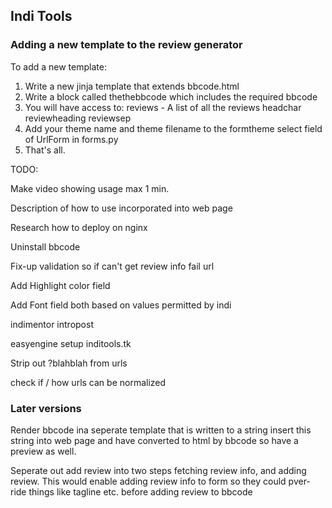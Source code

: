 ## Indi Tools

### Adding a new template to the review generator

To add a new template:

1. Write a new jinja template that extends bbcode.html
2. Write a block called thethebbcode which includes the required bbcode
3. You will have access to:
    reviews - A list of all the reviews
    headchar
    reviewheading
    reviewsep
4. Add your theme name and theme filename to the formtheme select field of UrlForm
   in forms.py
5. That's all.

TODO:

Make video showing usage max 1 min.

Description of how to use incorporated into web page

Research how to deploy on nginx

Uninstall bbcode

Fix-up validation so if can't get review info fail url

Add Highlight color field

Add Font field both based on values permitted by indi

indimentor intropost

easyengine setup inditools.tk

Strip out ?blahblah from urls

check if / how urls can be normalized

### Later versions


Render bbcode ina seperate template that is written to a string
insert this string into web page and have converted to html by
bbcode so have a preview as well.
   
Seperate out add review into two steps fetching review info, and adding 
review.  This would enable adding review info to form so they could
pver-ride things like tagline etc. before adding review to bbcode





